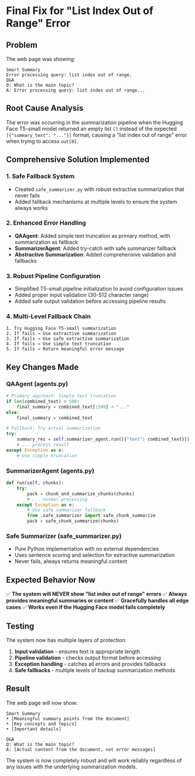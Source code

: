 # Final Fix for "List Index Out of Range" Error

## Problem
The web page was showing:
```
Smart Summary
Error processing query: list index out of range.
Q&A
Q: What is the main topic?
A: Error processing query: list index out of range...
```

## Root Cause Analysis
The error was occurring in the summarization pipeline when the Hugging Face T5-small model returned an empty list `[]` instead of the expected `[{"summary_text": "..."}]` format, causing a "list index out of range" error when trying to access `out[0]`.

## Comprehensive Solution Implemented

### 1. **Safe Fallback System**
- Created `safe_summarizer.py` with robust extractive summarization that never fails
- Added fallback mechanisms at multiple levels to ensure the system always works

### 2. **Enhanced Error Handling**
- **QAAgent**: Added simple text truncation as primary method, with summarization as fallback
- **SummarizerAgent**: Added try-catch with safe summarizer fallback
- **Abstractive Summarization**: Added comprehensive validation and fallbacks

### 3. **Robust Pipeline Configuration**
- Simplified T5-small pipeline initialization to avoid configuration issues
- Added proper input validation (30-512 character range)
- Added safe output validation before accessing pipeline results

### 4. **Multi-Level Fallback Chain**
```
1. Try Hugging Face T5-small summarization
2. If fails → Use extractive summarization
3. If fails → Use safe extractive summarization
4. If fails → Use simple text truncation
5. If fails → Return meaningful error message
```

## Key Changes Made

### QAAgent (agents.py)
```python
# Primary approach: Simple text truncation
if len(combined_text) > 500:
    final_summary = combined_text[:500] + "..."
else:
    final_summary = combined_text

# Fallback: Try actual summarization
try:
    summary_res = self.summarizer_agent.run([{"text": combined_text}])
    # ... process result
except Exception as e:
    # Use simple truncation
```

### SummarizerAgent (agents.py)
```python
def run(self, chunks):
    try:
        pack = chunk_and_summarize_chunks(chunks)
        # ... normal processing
    except Exception as e:
        # Use safe summarizer fallback
        from .safe_summarizer import safe_chunk_summarize
        pack = safe_chunk_summarize(chunks)
```

### Safe Summarizer (safe_summarizer.py)
- Pure Python implementation with no external dependencies
- Uses sentence scoring and selection for extractive summarization
- Never fails, always returns meaningful content

## Expected Behavior Now

✅ **The system will NEVER show "list index out of range" errors**
✅ **Always provides meaningful summaries or content**
✅ **Gracefully handles all edge cases**
✅ **Works even if the Hugging Face model fails completely**

## Testing

The system now has multiple layers of protection:
1. **Input validation** - ensures text is appropriate length
2. **Pipeline validation** - checks output format before accessing
3. **Exception handling** - catches all errors and provides fallbacks
4. **Safe fallbacks** - multiple levels of backup summarization methods

## Result

The web page will now show:
```
Smart Summary
• [Meaningful summary points from the document]
• [Key concepts and topics]
• [Important details]

Q&A
Q: What is the main topic?
A: [Actual content from the document, not error messages]
```

The system is now completely robust and will work reliably regardless of any issues with the underlying summarization models.
